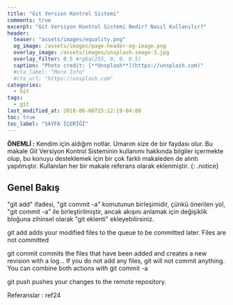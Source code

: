 ```yaml
---
title: "Git Version Kontrol Sistemi"
comments: true
excerpt: "Git Versiyon Kontrol Sistemi Nedir? Nasıl Kullanılır?"
header:
  teaser: "assets/images/equality.png"
  og_image: /assets/images/page-header-og-image.png
  overlay_image: /assets/images/unsplash-image-3.jpg
  overlay_filter: 0.5 #rgba(255, 0, 0, 0.5)
  caption: "Photo credit: [**Unsplash**](https://unsplash.com)"
  #cta_label: "More Info"
  #cta_url: "https://unsplash.com"
categories:
  - Git
tags:
  - git
last_modified_at: 2018-06-06T15:12:19-04:00
toc: true
toc_label: "SAYFA İÇERİĞİ"
---
```




**ÖNEMLİ :** Kendim için aldığım notlar. Umarım size de bir faydası olur. Bu makale Git Versiyon Kontrol Sisteminin kullanımı hakkında bilgiler içermekte olup, bu konuyu desteklemek için bir çok farklı makaleden de alıntı yapılmıştır. Kullanılan her bir makale referans olarak eklenmiştir.
{: .notice}

## Genel Bakış

"git add" ifadesi, "git commit -a" komutunun birleşimidir, çünkü önerilen yol, "git commit -a" ile birleştirilmiştir, ancak akışını anlamak için değişiklik bloğuna zihinsel olarak "git eklenti" ekleyebilirsiniz.

git add adds your modified files to the queue to be committed later. Files are not committed

git commit commits the files that have been added and creates a new revision with a log... If you do not add any files, git will not commit anything. You can combine both actions with git commit -a

git push pushes your changes to the remote repository.

Referanslar : ref24
